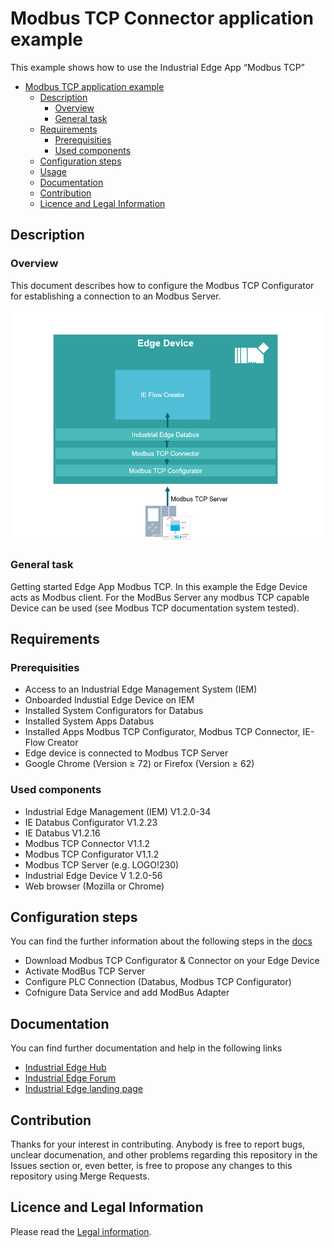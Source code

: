 # Modbus TCP Connector application example

This example shows how to use the Industrial Edge App “Modbus TCP” 

- [Modbus TCP application example](#modbus-tcp-example)
  - [Description](#description)
    - [Overview](#overview)
    - [General task](#general-task)
  - [Requirements](#requirements)
    - [Prerequisities](#prerequisities)
    - [Used components](#used-components)
  - [Configuration steps](#configuration-steps)
  - [Usage](#usage)
  - [Documentation](#documentation)
  - [Contribution](#contribution)
  - [Licence and Legal Information](#licence-and-legal-information)


## Description

### Overview

This document describes how to configure the Modbus TCP Configurator for establishing a connection to an Modbus Server. 

![Overview](docs/graphics/overview.png)

### General task

Getting started Edge App Modbus TCP. 
In this example the Edge Device acts as Modbus client. 
For the ModBus Server any modbus TCP capable Device can be used (see Modbus TCP documentation system tested). 

## Requirements


###  Prerequisities

- Access to an Industrial Edge Management System (IEM)
- Onboarded Industial Edge Device on IEM
- Installed System Configurators for Databus 
- Installed System Apps Databus
- Installed Apps Modbus TCP Configurator, Modbus TCP Connector, IE-Flow Creator
- Edge device is connected to Modbus TCP Server
- Google Chrome (Version ≥ 72) or Firefox (Version ≥ 62)

### Used components

- Industrial Edge Management (IEM) V1.2.0-34
- IE Databus Configurator V1.2.23
- IE Databus V1.2.16
- Modbus TCP Connector V1.1.2
- Modbus TCP Configurator V1.1.2
- Modbus TCP Server (e.g. LOGO!230)
- Industrial Edge Device V 1.2.0-56
- Web browser (Mozilla or Chrome)


## Configuration steps

You can find the further information about the following steps in the [docs](docs/Installation.md)
- Download Modbus TCP Configurator & Connector on your Edge Device
- Activate ModBus TCP Server 
- Configure PLC Connection (Databus, Modbus TCP Configurator)
- Cofnigure Data Service and add ModBus Adapter 



## Documentation

You can find further documentation and help in the following links
  - [Industrial Edge Hub](https://iehub.eu1.edge.siemens.cloud/#/documentation)
  - [Industrial Edge Forum](https://www.siemens.com/industrial-edge-forum)
  - [Industrial Edge landing page](https://new.siemens.com/global/en/products/automation/topic-areas/industrial-edge/simatic-edge.html)
  
## Contribution

Thanks for your interest in contributing. Anybody is free to report bugs, unclear documenation, and other problems regarding this repository in the Issues section or, even better, is free to propose any changes to this repository using Merge Requests.

## Licence and Legal Information

Please read the [Legal information](LICENSE.md).

